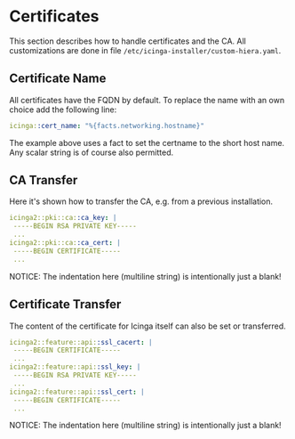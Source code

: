 # Certificates

This section describes how to handle certificates and the CA. All customizations are done in file `/etc/icinga-installer/custom-hiera.yaml`.

## Certificate Name

All certificates have the FQDN by default. To replace the name with an own choice add the following line:

```yaml
icinga::cert_name: "%{facts.networking.hostname}"
```

The example above uses a fact to set the certname to the short host name. Any scalar string is of course also permitted.

## CA Transfer

Here it's shown how to transfer the CA, e.g. from a previous installation.

```yaml
icinga2::pki::ca::ca_key: |
 -----BEGIN RSA PRIVATE KEY-----
 ...
icinga2::pki::ca::ca_cert: |
 -----BEGIN CERTIFICATE-----
 ...
```

NOTICE: The indentation here (multiline string) is intentionally just a blank!

## Certificate Transfer

The content of the certificate for Icinga itself can also be set or transferred.

```yaml
icinga2::feature::api::ssl_cacert: |
 -----BEGIN CERTIFICATE-----
 ...
icinga2::feature::api::ssl_key: |
 -----BEGIN RSA PRIVATE KEY-----
 ...
icinga2::feature::api::ssl_cert: |
 -----BEGIN CERTIFICATE-----
 ...
```

NOTICE: The indentation here (multiline string) is intentionally just a blank!
